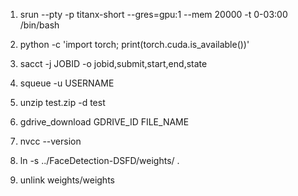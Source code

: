 1. srun --pty -p titanx-short --gres=gpu:1 --mem 20000 -t 0-03:00 /bin/bash

2. python -c 'import torch; print(torch.cuda.is_available())'

3. sacct -j JOBID -o jobid,submit,start,end,state

4. squeue -u USERNAME

5. unzip test.zip -d test

6. gdrive_download GDRIVE_ID FILE_NAME

7. nvcc --version

8. ln -s ../FaceDetection-DSFD/weights/ .

9. unlink weights/weights
